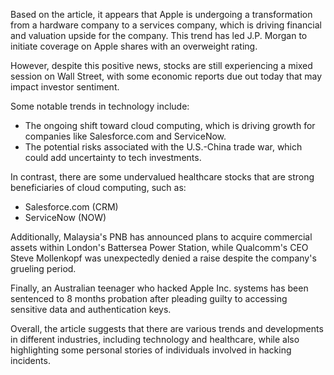 Based on the article, it appears that Apple is undergoing a transformation from a hardware company to a services company, which is driving financial and valuation upside for the company. This trend has led J.P. Morgan to initiate coverage on Apple shares with an overweight rating.

However, despite this positive news, stocks are still experiencing a mixed session on Wall Street, with some economic reports due out today that may impact investor sentiment.

Some notable trends in technology include:

* The ongoing shift toward cloud computing, which is driving growth for companies like Salesforce.com and ServiceNow.
* The potential risks associated with the U.S.-China trade war, which could add uncertainty to tech investments.

In contrast, there are some undervalued healthcare stocks that are strong beneficiaries of cloud computing, such as:

* Salesforce.com (CRM)
* ServiceNow (NOW)

Additionally, Malaysia's PNB has announced plans to acquire commercial assets within London's Battersea Power Station, while Qualcomm's CEO Steve Mollenkopf was unexpectedly denied a raise despite the company's grueling period.

Finally, an Australian teenager who hacked Apple Inc. systems has been sentenced to 8 months probation after pleading guilty to accessing sensitive data and authentication keys.

Overall, the article suggests that there are various trends and developments in different industries, including technology and healthcare, while also highlighting some personal stories of individuals involved in hacking incidents.
